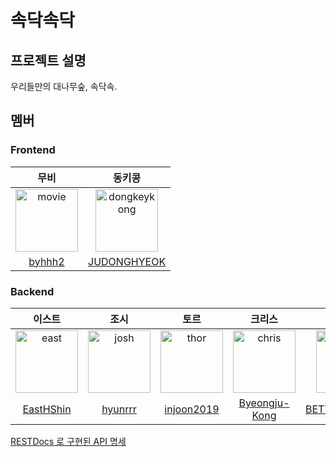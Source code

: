 # 속닥속닥


## 프로젝트 설명
우리들만의 대나무숲, 속닥속.


## 멤버

### Frontend

|무비|동키콩|
|:---:|:--:|
|<img src="https://avatars.githubusercontent.com/u/52737532?v=4" alt="movie" width="100" height="100">|<img src="https://avatars.githubusercontent.com/u/65863017?v=4" alt="dongkeykong" width="100" height="100">|
|[byhhh2](https://github.com/byhhh2)|[JUDONGHYEOK](https://github.com/JUDONGHYEOK)|

### Backend

|이스트|조시|토르|크리스|헌치|
|:--:|:--:|:--:|:--:|:--:|
|<img src="https://avatars.githubusercontent.com/u/64204666?v=4" alt="east" width="100" height="100">|<img src="https://avatars.githubusercontent.com/u/54316950?v=4" alt="josh" width="100" height="100">|<img src="https://avatars.githubusercontent.com/u/46641538?v=4" alt="thor" width="100" height="100">|<img src="https://avatars.githubusercontent.com/u/68771917?v=4" alt="chris" width="100" height="100">|<img src="https://avatars.githubusercontent.com/u/50815519?v=4" alt="hunch" width="100" height="100">|
|[EastHShin](https://github.com/EastHShin)|[hyunrrr](https://github.com/hyunrrr)|[injoon2019](https://github.com/injoon2019)|[Byeongju-Kong](https://github.com/Byeongju-Kong)|[BETTERFUTURE4](https://github.com/BETTERFUTURE4)|


[RESTDocs 로 구현된 API 명세](https://woowacourse-teams.github.io/2022-sokdak/backend/sokdak/src/main/resources/static/index.html)
